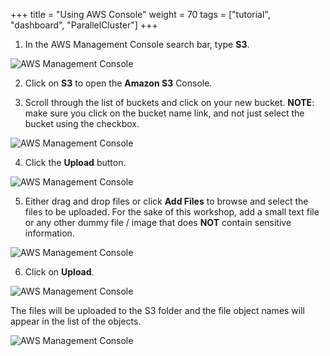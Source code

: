 +++
title = "Using AWS Console"
weight = 70
tags = ["tutorial", "dashboard", "ParallelCluster"]
+++

1.	In the AWS Management Console search bar, type **S3**.

![AWS Management Console](/images/hpc-aws-parallelcluster-workshop/S3/S3Service.png)

2.	Click on **S3** to open the **Amazon S3** Console.

3.	Scroll through the list of buckets and click on your new bucket. **NOTE**: make sure you click on the bucket name link, and not just select the bucket using the checkbox.

![AWS Management Console](/images/hpc-aws-parallelcluster-workshop/S3/S3SelectBucketLink.png)

4.	Click the **Upload** button.

![AWS Management Console](/images/hpc-aws-parallelcluster-workshop/S3/S3UploadClickUpload.png)

5.	Either drag and drop files or click  **Add Files** to browse and select the files to be uploaded. For the sake of this workshop, add a small text file or any other dummy file / image that does **NOT** contain sensitive information.  

![AWS Management Console](/images/hpc-aws-parallelcluster-workshop/S3/S3UploadAddFiles.png)

6.	Click on **Upload**.

![AWS Management Console](/images/hpc-aws-parallelcluster-workshop/S3/S3UploadAddFilesUpload.png)

The files will be uploaded to the S3 folder and the file object names will appear in the list of the objects.

![AWS Management Console](/images/hpc-aws-parallelcluster-workshop/S3/S3UploadAddFilesUploaded.png)

